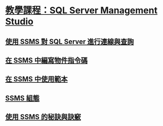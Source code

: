 # [教學課程：SQL Server Management Studio ](tutorial-sql-server-management-studio.md)
## [使用 SSMS 對 SQL Server 進行連線與查詢](connect-query-sql-server.md)
## [在 SSMS 中編寫物件指令碼](scripting-ssms.md)
## [在 SSMS 中使用範本](templates-ssms.md)
## [SSMS 組態](ssms-configuration.md)
## [使用 SSMS 的秘訣與訣竅](ssms-tricks.md)



